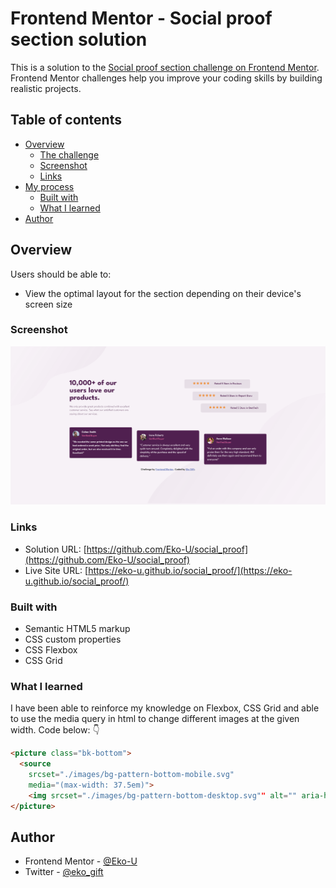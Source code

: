 # Frontend Mentor - Social proof section solution

This is a solution to the [Social proof section challenge on Frontend Mentor](https://www.frontendmentor.io/challenges/social-proof-section-6e0qTv_bA). Frontend Mentor challenges help you improve your coding skills by building realistic projects. 

## Table of contents

- [Overview](#overview)
  - [The challenge](#the-challenge)
  - [Screenshot](#screenshot)
  - [Links](#links)
- [My process](#my-process)
  - [Built with](#built-with)
  - [What I learned](#what-i-learned)
- [Author](#author)

## Overview

Users should be able to:

- View the optimal layout for the section depending on their device's screen size

### Screenshot

![](./images/screenshot.png)

### Links

- Solution URL: [https://github.com/Eko-U/social_proof](https://github.com/Eko-U/social_proof)
- Live Site URL: [https://eko-u.github.io/social_proof/](https://eko-u.github.io/social_proof/)

### Built with

- Semantic HTML5 markup
- CSS custom properties
- CSS Flexbox
- CSS Grid

### What I learned
I have been able to reinforce my knowledge on Flexbox, CSS Grid and able to use the media query in html to change different images at the given width. Code below: 👇
```html
<picture class="bk-bottom">
  <source 
    srcset="./images/bg-pattern-bottom-mobile.svg" 
    media="(max-width: 37.5em)">
    <img srcset="./images/bg-pattern-bottom-desktop.svg"" alt="" aria-hidden="true">
</picture>
``` 

## Author

- Frontend Mentor - [@Eko-U](https://www.frontendmentor.io/profile/Eko-U)
- Twitter - [@eko_gift](https://www.twitter.com/eko_gift)